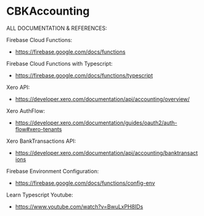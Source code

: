 # CBKAccounting
ALL DOCUMENTATION & REFERENCES:

Firebase Cloud Functions:
- https://firebase.google.com/docs/functions

Firebase Cloud Functions with Typescript:
- https://firebase.google.com/docs/functions/typescript

Xero API:
- https://developer.xero.com/documentation/api/accounting/overview/

Xero AuthFlow:
- https://developer.xero.com/documentation/guides/oauth2/auth-flow#xero-tenants

Xero BankTransactions API:
- https://developer.xero.com/documentation/api/accounting/banktransactions

Firebase Environment Configuration:
- https://firebase.google.com/docs/functions/config-env

Learn Typescript Youtube:
- https://www.youtube.com/watch?v=BwuLxPH8IDs
